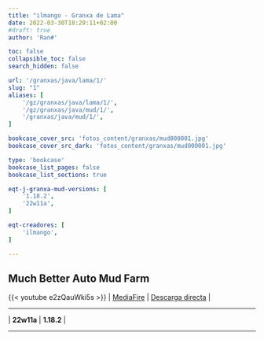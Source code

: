 ```yaml
---
title: "ilmango - Granxa de Lama"
date: 2022-03-30T18:29:11+02:00
#draft: true
author: 'Ran#'

toc: false
collapsible_toc: false
search_hidden: false

url: '/granxas/java/lama/1/'
slug: "1"
aliases: [
    '/gz/granxas/java/lama/1/',
    '/gz/granxas/java/mud/1/',
    '/granxas/java/mud/1/',
]

bookcase_cover_src: 'fotos_content/granxas/mud000001.jpg'
bookcase_cover_src_dark: 'fotos_content/granxas/mud000001.jpg'

type: 'bookcase'
bookcase_list_pages: false
bookcase_list_sections: true

eqt-j-granxa-mud-versions: [
    '1.18.2',
    '22w11a',
]

eqt-creadores: [
    'ilmango',
]

---
```


## Much Better Auto Mud Farm

{{< youtube e2zQauWki5s >}}
|
[MediaFire](https://www.mediafire.com/file/smixjotjk0wfdin/automatic+mud+farm+bm+efficient.zip/file)
|
[Descarga directa](https://download2279.mediafire.com/ld30moh9fjbg/smixjotjk0wfdin/automatic+mud+farm+bm+efficient.zip)
|
<!--[Descarga](/mundos/automatic_mud_farm_bm_efficient.zip)
|
-->


<hr>

|
**22w11a**
|
**1.18.2**
|

<hr>
